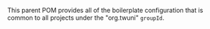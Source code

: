 This parent POM provides all of the boilerplate configuration that is common to all projects under the "org.twuni" `groupId`.
